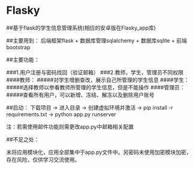 # Flasky

##基于flask的学生信息管理系统(相应的安卓版在Flasky_app库)

##主要用到：
后端框架flask + 数据库管理sqlalchemy + 数据库sqlite + 前端bootstrap
  
##主要功能：

###1.用户注册与密码找回（验证邮箱）
###2.教师，学生，管理员不同权限
####教师：
#####对学生增删查改，展示自己所管理的学生信息
####学生：
#####选择教师以参看教师所管理的学生信息，但是不能操作
####管理员：
#####查看所有用户，可以新增、冻结、解冻以及删除用户账号
    
##启动：
下载项目 -> 进入目录 -> 创建虚拟环境并激活 -> pip install -r requirements.txt -> python app.py runserver

注：若需使用邮件功能则需更改app.py中邮箱相关配置
  
##不足之处：

未将应用模块化，应用全部集中于app.py文件中。另密码未使用加密模块加密，存在风险，仅供学习交流使用。
